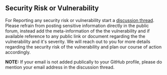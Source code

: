 ## Security Risk or Vulnerability

For Reporting any security risk or vulnerability start a [discussion thread](https://github.com/0xTheProDev/Operational-Transformation/discussions). Please refrain from posting sensitive information directly in the public forum, instead add the meta-information of the the vulnerability and if available reference to any public link or document regarding the the vulnerability and it's severity. We will reach out to you for more details regarding the security risk of the vulnerability and plan our course of action accordingly.

**NOTE:** If your email is not added publically to your GitHub profile, please do mention your email address in the discussion thread.
